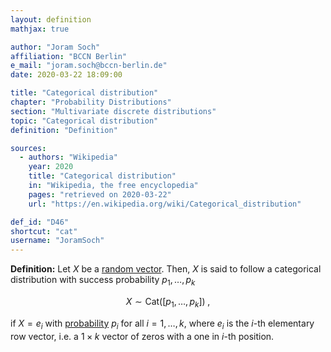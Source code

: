 ```yaml
---
layout: definition
mathjax: true

author: "Joram Soch"
affiliation: "BCCN Berlin"
e_mail: "joram.soch@bccn-berlin.de"
date: 2020-03-22 18:09:00

title: "Categorical distribution"
chapter: "Probability Distributions"
section: "Multivariate discrete distributions"
topic: "Categorical distribution"
definition: "Definition"

sources:
  - authors: "Wikipedia"
    year: 2020
    title: "Categorical distribution"
    in: "Wikipedia, the free encyclopedia"
    pages: "retrieved on 2020-03-22"
    url: "https://en.wikipedia.org/wiki/Categorical_distribution"

def_id: "D46"
shortcut: "cat"
username: "JoramSoch"
---
```



**Definition:** Let $X$ be a [random vector](/D/rvec). Then, $X$ is said to follow a categorical distribution with success probability $p_1, \ldots, p_k$

$$ \label{eq:cat}
X \sim \mathrm{Cat}(\left[p_1, \ldots, p_k \right]) \; ,
$$

if $X = e_i$ with [probability](/D/prob) $p_i$ for all $i = 1, \ldots, k$, where $e_i$ is the $i$-th elementary row vector, i.e. a $1 \times k$ vector of zeros with a one in $i$-th position.